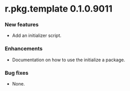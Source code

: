 # r.pkg.template 0.1.0.9011
### New features
* Add an initializer script.
### Enhancements
* Documentation on how to use the initialize a package.
### Bug fixes
* None.
